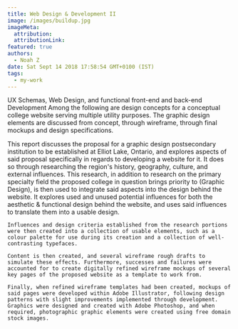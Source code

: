 ```yaml
---
title: Web Design & Development II
image: /images/buildup.jpg
imageMeta:
  attribution:
  attributionLink:
featured: true
authors:
  - Noah Z
date: Sat Sept 14 2018 17:58:54 GMT+0100 (IST)
tags:
  - my-work
---
```


UX Schemas, Web Design, and functional front-end and back-end Development
Among the following are design concepts for a conceptual college website serving multiple utility purposes. The graphic design elements are discussed from concept, through wireframe, through final mockups and design specifications.

This report discusses the proposal for a graphic design postsecondary institution to be established at Elliot Lake, Ontario, and explores aspects of said proposal specifically in regards to developing a website for it. It does so through researching the region's history, geography, culture, and external influences. This research, in addition to research on the primary specialty field the proposed college in question brings priority to (Graphic Design), is then used to integrate said aspects into the design behind the website. It explores used and unused potential influences for both the aesthetic & functional design behind the website, and uses said influences to translate them into a usable design. 

	Influences and design criteria established from the research portions were then created into a collection of usable elements, such as a colour palette for use during its creation and a collection of well-contrasting typefaces. 

	Content is then created, and several wireframe rough drafts to simulate these effects. Furthermore, successes and failures were accounted for to create digitally refined wireframe mockups of several key pages of the proposed website as a template to work from. 

	Finally, when refined wireframe templates had been created, mockups of said pages were developed within Adobe Illustrator, following design patterns with slight improvements implemented through development. Graphics were designed and created with Adobe Photoshop, and when required, photographic graphic elements were created using free domain stock images. 
